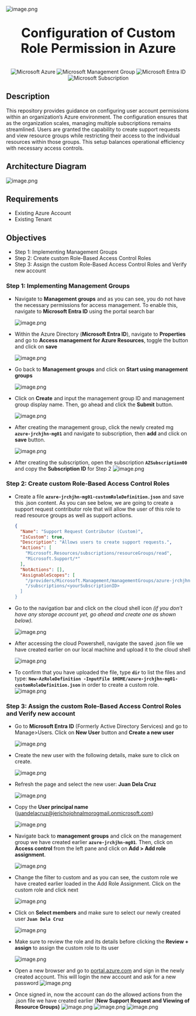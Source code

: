 ![image.png](images/cover.png)

<h1 align="center" style="display: block; font-size: 2.5em; font-weight: bold; margin-block-start: 1em; margin-block-end: 1em;">
Configuration of Custom Role Permission in Azure
</h1>

<div align="center">
    <img src="https://img.shields.io/badge/Microsoft-Azure-blue?style=for-the-badge" alt="Microsoft Azure">
    <img src="https://img.shields.io/badge/Microsoft-Management_Group-purple?style=for-the-badge" alt="Microsoft Management Group">
    <img src="https://img.shields.io/badge/Microsoft-Entra_ID-28b5d9?style=for-the-badge" alt="Microsoft Entra ID">
    <img src="https://img.shields.io/badge/Microsoft-Subscription-ffd410?style=for-the-badge" alt="Microsoft Subscription">
</div>

## Description

This repository provides guidance on configuring user account permissions within an organization’s Azure environment. The configuration ensures that as the organization scales, managing multiple subscriptions remains streamlined. Users are granted the capability to create support requests and view resource groups while restricting their access to the individual resources within those groups. This setup balances operational efficiency with necessary access controls.

## Architecture Diagram

![image.png](images/diagram.png)

## Requirements

- Existing Azure Account
- Existing Tenant

## Objectives

- Step 1: Implementing Management Groups
- Step 2: Create custom Role-Based Access Control Roles
- Step 3: Assign the custom Role-Based Access Control Roles and Verify new account

### Step 1: Implementing Management Groups

- Navigate to **Management groups** and as you can see, you do not have the necessary permissions for access management. To enable this, navigate to **Microsoft Entra ID** using the portal search bar

  ![image.png](images/image.png)

- Within the Azure Directory (**Microsoft Entra ID**), navigate to **Properties** and go to **Access management for Azure Resources**, toggle the button and click on **save**

  ![image.png](images/image%201.png)

- Go back to **Management groups** and click on **Start using management groups**

  ![image.png](images/image%202.png)

- Click on **Create** and input the management group ID and management group display name. Then, go ahead and click the **Submit** button.

  ![image.png](images/image%203.png)

- After creating the management group, click the newly created mg **`azure-jrchjhn-mg01`** and navigate to subscription, then **add** and click on **save** button.

  ![image.png](images/image%204.png)

- After creating the subscription, open the subscription **`AZSubscription00`** and copy the **Subscription ID** for Step 2
  ![image.png](images/image%205.png)

### Step 2: Create custom Role-Based Access Control Roles

- Create a file **`azure-jrchjhn-mg01-customRoleDefinition.json`** and save this .json content. As you can see below, we are going to create a support request contributor role that will allow the user of this role to read resource groups as well as support actions.

  ```json
  {
    "Name": "Support Request Contributor (Custom)",
    "IsCustom": true,
    "Description": "Allows users to create support requests.",
    "Actions": [
      "Microsoft.Resources/subscriptions/resourceGroups/read",
      "Microsoft.Support/*"
    ],
    "NotActions": [],
    "AssignableScopes": [
      "/providers/Microsoft.Management/managementGroups/azure-jrchjhn-mg01",
      "/subscriptions/<yourSubscriptionID>
    ]
  }
  ```

- Go to the navigation bar and click on the cloud shell icon _(if you don’t have any storage account yet, go ahead and create one as shown below)._

  ![image.png](images/image%206.png)

- After accessing the cloud Powershell, navigate the saved .json file we have created earlier on our local machine and upload it to the cloud shell

  ![image.png](images/image%207.png)

- To confirm that you have uploaded the file, type **`dir`** to list the files and type:
  **`New-AzRoleDefinition -InputFile $HOME/azure-jrchjhn-mg01-customRoleDefinition.json`** in order to create a custom role.
  ![image.png](images/image%208.png)

### Step 3: Assign the custom Role-Based Access Control Roles and Verify new account

- Go to **Microsoft Entra ID** (Formerly Active Directory Services) and go to Manage>Users. Click on **New User** button and **Create a new user**

  ![image.png](images/image%209.png)

- Create the new user with the following details, make sure to click on create.

  ![image.png](images/image%2010.png)

- Refresh the page and select the new user: **Juan Dela Cruz**

  ![image.png](images/image%2011.png)

- Copy the **User principal name** ([juandelacruz@jerichojohnalmorogmail.onmicrosoft.com](mailto:juandelacruz@jerichojohnalmorogmail.onmicrosoft.com))

  ![image.png](images/image%2012.png)

- Navigate back to **management groups** and click on the management group we have created earlier **`azure-jrchjhn-mg01`**. Then, click on **Access control** from the left pane and click on **Add > Add role assignment**.

  ![image.png](images/image%2013.png)

- Change the filter to custom and as you can see, the custom role we have created earlier loaded in the Add Role Assignment. Click on the custom role and click next

  ![image.png](images/image%2014.png)

- Click on **Select members** and make sure to select our newly created user **`Juan Dela Cruz`**

  ![image.png](images/image%2015.png)

- Make sure to review the role and its details before clicking the **Review + assign** to assign the custom role to its user

  ![image.png](images/image%2016.png)

- Open a new browser and go to [portal.azure.com](http://portal.azure.com) and sign in the newly created account. This will login the new account and ask for a new password
  ![image.png](images/image%2017.png)
- Once signed in, now the account can do the allowed actions from the .json file we have created earlier (**New Support Request and Viewing of Resource Groups)**
  ![image.png](images/image%2018.png)
  ![image.png](images/image%2019.png)
  ![image.png](images/image%2020.png)
